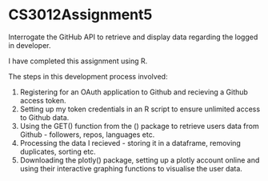 # CS3012Assignment5
Interrogate the GitHub API to retrieve and display data regarding the logged in developer.

I have completed this assignment using R. 

The steps in this development process involved:
  1. Registering for an OAuth application to Github and recieving a Github access token.
  2. Setting up my token credentials in an R script to ensure unlimited access to Github data.
  3. Using the GET() function from the () package to retrieve users data from Github - followers, repos, languages etc.
  4. Processing the data I recieved - storing it in a dataframe, removing duplicates, sorting etc. 
  5. Downloading the plotly() package, setting up a plotly account online and using their interactive graphing functions to        visualise the user data. 



